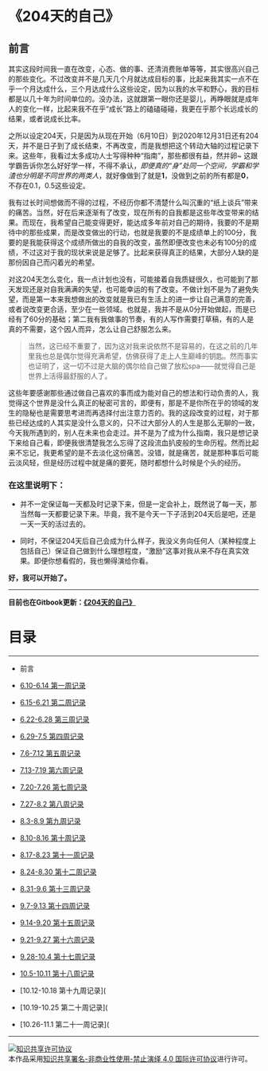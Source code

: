 # 《204天的自己》

## 前言

其实这段时间我一直在改变，心态、做的事、还清消费账单等等，其实很高兴自己的那些变化。不过改变并不是几天几个月就达成目标的事，比起来我其实一点不在乎一个月达成什么，三个月达成什么这些设定，因为以我的水平和野心，我的目标都是以几十年为时间单位的。没办法，这就跟第一眼你还是婴儿，再睁眼就是成年人的变化一样，比起来我不在乎“成长”路上的磕磕碰碰，我更在乎那个长远成长的结果，或者说成长比率。

之所以设定204天，只是因为从现在开始（6月10日）到2020年12月31日还有204天，并不是日子到了成长结束，不再改变，而是我想把这个转动大轴的过程记录下来。这些年，我看过太多成功人士写得种种“指南”，那些都很有益，然并卵~ 这跟学霸告诉你怎么好好学一样，不得不承认，*即便真的“身”处同一个空间，学霸和学渣也分明是不同世界的两类人*，就好像做到了就是**1**，没做到之前的所有都是**0**，不存在0.1，0.5这些设定。

我有过长时间想做而不得的过程，不经历你都不清楚什么叫沉重的“纸上谈兵”带来的痛苦。当然，好在后来逐渐有了改变，现在所有的自我都是这些年改变带来的结果。而现在，我希望自己能变得更好，能达成多年前对自己的期待，我要的不是期待中的那些成果，而是改变做出的行动，也就是我要的不是成绩单上的100分，我要的是我能获得这个成绩所做出的自我的改变，虽然即便改变也未必有100分的成绩，不过这对于我的现状来说是足够了。比起来获得真正的结果，大部分人缺的是那份因自己而闪着光的希望。

对这204天怎么变化，我一点计划也没有，可能接着自我质疑很久，也可能到了那天发现还是对自我满满的失望，也可能幸运的有了改变。不做计划不是为了避免失望，而是第一本来我想做出的改变就是我已有生活上的进一步让自己满意的完善，或者说改变更合适，至少在一些领域。也就是，我并不是从0分开始做起，而是已经有了60分的基础；第二我有我做事的节奏，有的人写作需要打草稿，有的人是真的不需要，这个因人而异，怎么让自己舒服怎么来。


> 当然，这已经不重要了，因为这对我来说依然不是容易的，在这之前的几年里我也总是偶尔觉得充满希望，仿佛获得了走上人生巅峰的钥匙。然而事实也证明了，这一切不过是大脑的偶尔给自己做了放松spa——就觉得自己是世界上活得最舒服的人了。


这些年要感谢那些通过做自己喜欢的事而成为能对自己的想法和行动负责的人，我觉得这个世界是没什么真正的秘密可言的，即便有，那是不是你所在乎的领域的发生的隐秘也是需要思考进而再选择付出注意力否的。我的这段改变的过程，对于那些已经达成的人其实是没什么意义的，只不过大部分人的人生是那么无聊的一致，今天我所遇到的，别人在未来也会走过。并不是为了成为什么指南，我只是想记录下来给自己看，即便我很清楚我怎么忘得了这段流血扒皮般的生命历程。然而比起来不忘记，我更希望的是不去淡化这份痛苦。没错，就是痛苦，就是那种事后可能云淡风轻，但是经历过程中就是痛的要死，随时都想什么时候是个头的经历。


### 在这里说明下：

- 并不一定保证每一天都及时记录下来，但是一定会补上，既然说了每一天，那当然每一天都要记录下来。毕竟，我不是今天一下子活到204天后是吧，还是一天一天的活过去的。

- 同时，不保证204天后自己会成为什么样子，我没义务向任何人（某种程度上包括自己）保证自己做到什么理想程度，“激励”这事对我从来不存在真实效果。即便你想看假的，我也懒得演给你看。


**好，我可以开始了。**

---
**目前也在Gitbook更新：[《204天的自己》](https://app.gitbook.com/@260837031/s/204-ziji/)**


# 目录
---

- 前言

- [6.10-6.14 第一周记录](https://github.com/Addict-Li/204-/blob/master/6.10-6.14%20%E7%AC%AC%E4%B8%80%E5%91%A8)

- [6.15-6.21 第二周记录](https://github.com/Addict-Li/204-/blob/master/6.15-6.21%20%E7%AC%AC%E4%BA%8C%E5%91%A8%E8%AE%B0%E5%BD%95)

- [6.22-6.28 第三周记录](https://github.com/Addict-Li/204-/blob/master/6.22-6.28%20%E7%AC%AC%E4%B8%89%E5%91%A8)

- [6.29-7.5 第四周记录](https://github.com/Addict-Li/204-/blob/master/6.29-7.5%20%E7%AC%AC%E5%9B%9B%E5%91%A8%E8%AE%B0%E5%BD%95)

- [7.6-7.12 第五周记录](https://github.com/Addict-Li/204-/blob/master/7.6-7.12%20%E7%AC%AC%E4%BA%94%E5%91%A8%E8%AE%B0%E5%BD%95)

- [7.13-7.19 第六周记录](https://github.com/Addict-Li/204-/blob/master/7.13-7.19%20%E7%AC%AC%E5%85%AD%E5%91%A8%E8%AE%B0%E5%BD%95)

- [7.20-7.26 第七周记录](https://github.com/Addict-Li/204-/blob/master/7.20-7.26%20%E7%AC%AC%E4%B8%83%E5%91%A8%E8%AE%B0%E5%BD%95)

- [7.27-8.2 第八周记录](https://github.com/Addict-Li/204-/blob/master/7.27-8.2%20%E7%AC%AC%E5%85%AB%E5%91%A8%E8%AE%B0%E5%BD%95)

- [8.3-8.9 第九周记录](https://github.com/Addict-Li/204-/blob/master/8.3-8.9%20%E7%AC%AC%E4%B9%9D%E5%91%A8%E8%AE%B0%E5%BD%95)

- [8.10-8.16 第十周记录](https://github.com/Addict-Li/204-/blob/master/8.10-8.16%20%E7%AC%AC%E5%8D%81%E5%91%A8%E8%AE%B0%E5%BD%95)

- [8.17-8.23 第十一周记录](https://github.com/Addict-Li/204-/blob/master/8.17-8.23%20%E7%AC%AC%E5%8D%81%E4%B8%80%E5%91%A8%E8%AE%B0%E5%BD%95)

- [8.24-8.30 第十二周记录](https://github.com/Addict-Li/204-/blob/master/8.24-8.30%20%E7%AC%AC%E5%8D%81%E4%BA%8C%E5%91%A8%E8%AE%B0%E5%BD%95)

- [8.31-9.6 第十三周记录](https://github.com/Addict-Li/204-/blob/master/8.31-9.6%20%E7%AC%AC%E5%8D%81%E4%B8%89%E5%91%A8%E8%AE%B0%E5%BD%95)

- [9.7-9.13 第十四周记录](https://github.com/Addict-Li/204-/blob/master/8.31-9.6%20%E7%AC%AC%E5%8D%81%E4%B8%89%E5%91%A8%E8%AE%B0%E5%BD%95)

- [9.14-9.20 第十五周记录](https://github.com/Addict-Li/204-/blob/master/9.14-9.20%20%E7%AC%AC%E5%8D%81%E4%BA%94%E5%91%A8%E8%AE%B0%E5%BD%95)

- [9.21-9.27 第十六周记录](https://github.com/Addict-Li/204-/blob/master/9.21-9.27%20%E7%AC%AC%E5%8D%81%E5%85%AD%E5%91%A8%E8%AE%B0%E5%BD%95)

- [9.28-10.4 第十七周记录](https://github.com/Addict-Li/204-/blob/master/9.28-10.4%20%E7%AC%AC%E5%8D%81%E4%B8%83%E5%91%A8%E8%AE%B0%E5%BD%95)

- [10.5-10.11 第十八周记录](https://github.com/Addict-Li/204-/blob/master/10.5-10.11%20%E7%AC%AC%E5%8D%81%E5%85%AB%E5%91%A8%E8%AE%B0%E5%BD%95)

- [10.12-10.18 第十九周记录](

- [10.19-10.25 第二十周记录](

- [10.26-11.1 第二十一周记录](


---

<a rel="license" href="http://creativecommons.org/licenses/by-nc-nd/4.0/"><img alt="知识共享许可协议" style="border-width:0" src="https://i.creativecommons.org/l/by-nc-nd/4.0/88x31.png" /></a><br />本<span xmlns:dct="http://purl.org/dc/terms/" href="http://purl.org/dc/dcmitype/Text" rel="dct:type">作品</span>采用<a rel="license" href="http://creativecommons.org/licenses/by-nc-nd/4.0/">知识共享署名-非商业性使用-禁止演绎 4.0 国际许可协议</a>进行许可。
